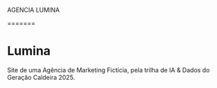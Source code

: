 AGENCIA LUMINA

=======
# Lumina
Site de uma Agência de Marketing Fictícia, pela trilha de IA &amp; Dados do Geração Caldeira 2025.

